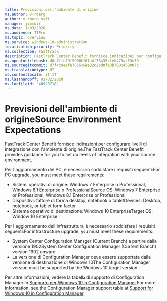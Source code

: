 ```yaml
---
title: Previsioni dell'ambiente di origine
ms.author: v-rberg
author: v-rberg-msft
manager: jimmuir
ms.date: 1/03/2020
ms.audience: ITPro
ms.topic: overview
ms.service: windows-10-administration
localization_priority: Priority
ms.collection: FastTrack
description: FastTrack Center Benefit fornisce indicazioni per configurare livelli di integrazione con l'ambiente di origine per la distribuzione di Windows 10.
ms.openlocfilehash: d0c7ffe79f9900b261a4f76435cfeb479ac53e39
ms.sourcegitcommit: d7f4c9eafe7855c6ae02c2bd0fe3b700c458007c
ms.translationtype: HT
ms.contentlocale: it-IT
ms.lasthandoff: 01/02/2020
ms.locfileid: "40928718"
---
```

# <a name="source-environment-expectations"></a><span data-ttu-id="bbd8c-103">Previsioni dell'ambiente di origine</span><span class="sxs-lookup"><span data-stu-id="bbd8c-103">Source Environment Expectations</span></span>

<span data-ttu-id="bbd8c-104">FastTrack Center Benefit fornisce indicazioni per configurare livelli di integrazione con l'ambiente di origine.</span><span class="sxs-lookup"><span data-stu-id="bbd8c-104">The FastTrack Center Benefit provides guidance for you to set up levels of integration with your source environment.</span></span>
  
<span data-ttu-id="bbd8c-105">Per l'aggiornamento del PC, è necessario soddisfare i requisiti seguenti:</span><span class="sxs-lookup"><span data-stu-id="bbd8c-105">For PC upgrade, you must meet these requirements:</span></span>

- <span data-ttu-id="bbd8c-106">Sistemi operativi di origine: Windows 7 Enterprise o Professional, Windows 8,1 Enterprise o Professional</span><span class="sxs-lookup"><span data-stu-id="bbd8c-106">Source OS: Windows 7 Enterprise or Professional, Windows 8.1 Enterprise or Professional</span></span>
- <span data-ttu-id="bbd8c-107">Dispositivi: fattore di forma desktop, notebook o tablet</span><span class="sxs-lookup"><span data-stu-id="bbd8c-107">Devices: Desktop, notebook, or tablet form factor</span></span>
- <span data-ttu-id="bbd8c-108">Sistema operativo di destinazione: Windows 10 Enterprise</span><span class="sxs-lookup"><span data-stu-id="bbd8c-108">Target OS: Window 10 Enterprise</span></span>

<span data-ttu-id="bbd8c-109">Per l'aggiornamento dell'infrastruttura, è necessario soddisfare i requisiti seguenti:</span><span class="sxs-lookup"><span data-stu-id="bbd8c-109">For infrastructure upgrade, you must meet these requirements:</span></span>   

- <span data-ttu-id="bbd8c-110">System Center Configuration Manager (Current Branch) a partire dalla versione 1902</span><span class="sxs-lookup"><span data-stu-id="bbd8c-110">System Center Configuration Manager (Current Branch) version 1902 onward</span></span> 
- <span data-ttu-id="bbd8c-111">La versione di Configuration Manager deve essere supportata dalla versione di destinazione di Windows 10</span><span class="sxs-lookup"><span data-stu-id="bbd8c-111">The Configuration Manager version must be supported by the Windows 10 target version</span></span>

<span data-ttu-id="bbd8c-112">Per altre informazioni, vedere la tabella di supporto di Configuration Manager in [Supporto per Windows 10 in Configuration Manager](https://docs.microsoft.com/sccm/core/plan-design/configs/support-for-windows-10).</span><span class="sxs-lookup"><span data-stu-id="bbd8c-112">For more information, see the Configuration Manager support table at [Support for Windows 10 in Configuration Manager](https://docs.microsoft.com/sccm/core/plan-design/configs/support-for-windows-10).</span></span>
  

 